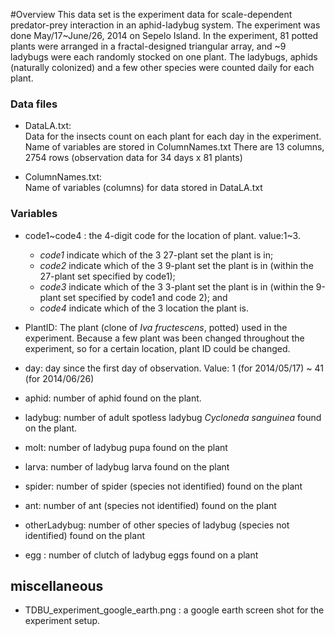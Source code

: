 #Overview
 This data set is the experiment data for scale-dependent predator-prey interaction in an aphid-ladybug system. The experiment was done May/17~June/26, 2014 on Sepelo Island.
 In the experiment, 81 potted plants were arranged in a fractal-designed triangular array, and ~9 ladybugs were each randomly stocked on one plant. The ladybugs, aphids (naturally colonized) and a few other species were counted daily for each plant.
 
### Data files
 * DataLA.txt:  
  Data for the insects count on each plant for each day in the experiment.  Name of variables are stored in ColumnNames.txt
   There are 13 columns, 2754 rows (observation data for 34 days x 81 plants)

 * ColumnNames.txt:   
 Name of variables (columns) for data stored in DataLA.txt

### Variables

* code1~code4 : the 4-digit code for the location of plant. value:1~3.
  + *code1*  indicate which of the 3 27-plant set the plant is in; 
  + *code2*  indicate which of the 3 9-plant set the plant is in (within the 27-plant set specified by code1); 
  + *code3* indicate which of the 3 3-plant set the plant is in (within the 9-plant set specified by code1 and code 2); and 
  + *code4* indicate which of the 3 location the plant is.
 
* PlantID: The plant (clone of _Iva fructescens_, potted)  used in the experiment. Because a few plant was been changed throughout the experiment, so for a certain location, plant ID could be changed. 

* day: day since the first day of observation. Value: 1 (for 2014/05/17) ~ 41 (for 2014/06/26)
 
* aphid: number of aphid found on the plant.

* ladybug: number of adult spotless ladybug _Cycloneda sanguinea_ found on the plant.

* molt: number of ladybug pupa found on the plant

* larva: number of ladybug larva found on the plant
 
* spider: number of spider (species not identified) found on the plant
 
* ant: number of ant (species not identified) found on the plant

* otherLadybug: number of other species of ladybug (species not identified) found on the plant

* egg : number of clutch of ladybug eggs found on a plant 

## miscellaneous

* TDBU_experiment_google_earth.png : 
  a google earth screen shot for the experiment setup.